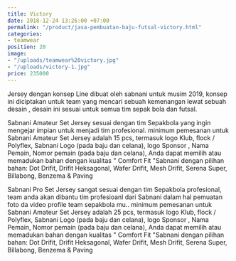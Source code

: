 ```yaml
---
title: Victory
date: 2018-12-24 13:26:00 +07:00
permalink: "/product/jasa-pembuatan-baju-futsal-victory.html"
categories:
- teamwear
position: 20
image:
- "/uploads/teamwear%20victory.jpg"
- "/uploads/victory-1.jpg"
price: 235000
---
```


Jersey dengan konsep Line dibuat oleh sabnani untuk  musim 2019, konsep ini diciptakan untuk team yang mencari sebuah kemenangan lewat sebuah desain , desain ini  sesuai untuk semua tim sepak bola dan futsal.


Sabnani Amateur Set Jersey sesuai dengan tim Sepakbola yang ingin mengejar impian untuk menjadi tim profesional. minimum pemesanan untuk Sabnani Amateur Set Jersey adalah 15 pcs, termasuk logo Klub, flock / Polyflex, Sabnani Logo (pada baju dan celana), logo Sponsor , Nama Pemain, Nomor pemain (pada baju dan celana),  Anda dapat memilih atau memadukan bahan dengan kualitas " Comfort Fit "Sabnani  dengan pilihan bahan: Dot Drifit, Drifit Heksagonal, Wafer Drifit, Mesh Drifit, Serena Super, Billabong, Benzema & Paving

Sabnani Pro Set Jersey sangat sesuai dengan tim Sepakbola profesional, team anda akan dibantu tim profesioanl dari Sabnani dalam hal pemuatan foto da video profile team sepakbola mu.. minimum pemesanan untuk Sabnani Amateur Set Jersey adalah 25 pcs, termasuk logo Klub, flock / Polyflex, Sabnani Logo (pada baju dan celana), logo Sponsor , Nama Pemain, Nomor pemain (pada baju dan celana),  Anda dapat memilih atau memadukan bahan dengan kualitas " Comfort Fit "Sabnani  dengan pilihan bahan: Dot Drifit, Drifit Heksagonal, Wafer Drifit, Mesh Drifit, Serena Super, Billabong, Benzema & Paving



